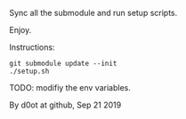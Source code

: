 Sync all the submodule and run setup scripts.

Enjoy.

Instructions:

```
git submodule update --init
./setup.sh
```

TODO: modifiy the env variables.

By d0ot at github, Sep 21 2019
